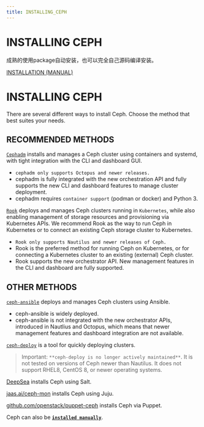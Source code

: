 ```yaml
---
title: INSTALLING_CEPH
---
```


# INSTALLING CEPH

成熟的使用package自动安装，也可以完全自己源码编译安装。

[INSTALLATION (MANUAL)](INSTALLING%20CEPH/INSTALLATION%20(MANUAL).md)

# INSTALLING CEPH

There are several different ways to install Ceph. Choose the method that best suites your needs.

## RECOMMENDED METHODS

[`Cephadm`](https://docs.ceph.com/docs/master/cephadm/#cephadm) installs and manages a Ceph cluster using containers and systemd, with tight integration with the CLI and dashboard GUI.

- `cephadm only supports Octopus and newer releases.`
- cephadm is fully integrated with the new orchestration API and fully supports the new CLI and dashboard features to manage cluster deployment.
- cephadm requires `container support` (podman or docker) and Python 3.

[`Rook`](https://rook.io/) deploys and manages Ceph clusters running in `Kubernetes`, while also enabling management of storage resources and provisioning via Kubernetes APIs. We recommend Rook as the way to run Ceph in Kubernetes or to connect an existing Ceph storage cluster to Kubernetes.

- `Rook only supports Nautilus and newer releases of Ceph.`
- Rook is the preferred method for running Ceph on Kubernetes, or for connecting a Kubernetes cluster to an existing (external) Ceph cluster.
- Rook supports the new orchestrator API. New management features in the CLI and dashboard are fully supported.

## OTHER METHODS

[`ceph-ansible`](https://docs.ceph.com/ceph-ansible/) deploys and manages Ceph clusters using Ansible.

- ceph-ansible is widely deployed.
- ceph-ansible is not integrated with the new orchestrator APIs, introduced in Nautlius and Octopus, which means that newer management features and dashboard integration are not available.

[`ceph-deploy`](https://docs.ceph.com/docs/master/install/ceph-deploy/#ceph-deploy-index) is a tool for quickly deploying clusters.

> Important: `**ceph-deploy is no longer actively maintained**`. It is not tested on versions of Ceph newer than Nautilus. It does not support RHEL8, CentOS 8, or newer operating systems.
> 

[DeepSea](https://github.com/SUSE/DeepSea) installs Ceph using Salt.

[jaas.ai/ceph-mon](https://jaas.ai/ceph-mon) installs Ceph using Juju.

[github.com/openstack/puppet-ceph](https://github.com/openstack/puppet-ceph) installs Ceph via Puppet.

Ceph can also be [**`installed manually`**](https://docs.ceph.com/docs/master/install/index_manual/#install-manual).